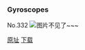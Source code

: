 ### Gyroscopes
No.332
![图片不见了~~~](https://imgs.xkcd.com/comics/gyroscopes.png)

[原址](https://xkcd.com//332) [下载](https://imgs.xkcd.com/comics/gyroscopes.png)

